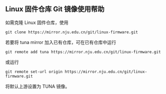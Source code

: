 
## Linux 固件仓库 Git 镜像使用帮助

如需克隆 Linux 固件仓库，使用

```
git clone https://mirror.nju.edu.cn/git/linux-firmware.git
```

若要将 tuna mirror 加入已有仓库，可在已有仓库中运行

```
git remote add tuna https://mirror.nju.edu.cn/git/linux-firmware.git
```

或运行

```
git remote set-url origin https://mirror.nju.edu.cn/git/linux-firmware.git
```

将默认上游设置为 TUNA 镜像。


